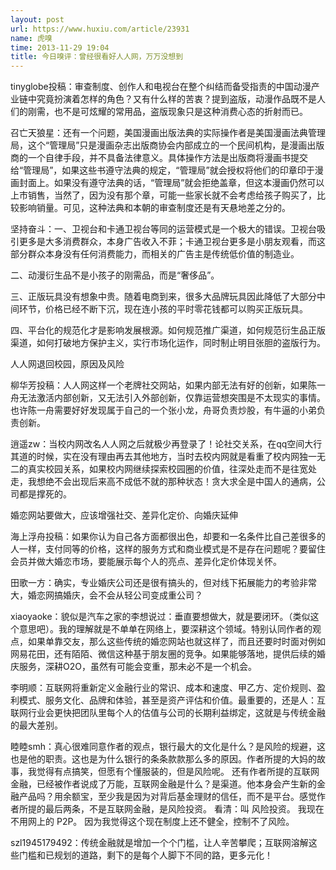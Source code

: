 ```yaml
---
layout: post
url: https://www.huxiu.com/article/23931
name: 虎嗅
time: 2013-11-29 19:04
title: 今日嗅评：曾经很看好人人网，万万没想到
---
```

tinyglobe投稿：审查制度、创作人和电视台在整个纠结而备受指责的中国动漫产业链中究竟扮演着怎样的角色？又有什么样的苦衷？提到盗版，动漫作品既不是人们的刚需，也不是可炫耀的常用品，盗版现象只是这种消费心态的折射而已。

召亡天狼星：还有一个问题，美国漫画出版法典的实际操作者是美国漫画法典管理局，这个“管理局”只是漫画杂志出版商协会内部成立的一个民间机构，是漫画出版商的一个自律手段，并不具备法律意义。具体操作方法是出版商将漫画书提交给“管理局”，如果这些书遵守法典的规定，“管理局”就会授权将他们的印章印于漫画封面上。如果没有遵守法典的话，“管理局”就会拒绝盖章，但这本漫画仍然可以上市销售，当然了，因为没有那个章，可能一些家长就不会考虑给孩子购买了，比较影响销量。可见，这种法典和本朝的审查制度还是有天悬地差之分的。

坚持奋斗：一、卫视台和卡通卫视台等同的运营模式是一个极大的错误。卫视台吸引更多是大多消费群众，本身广告收入不菲；卡通卫视台更多是小朋友观看，而这部分群众本身没有任何消费能力，而相关的广告主是传统低价值的制造业。

二、动漫衍生品不是小孩子的刚需品，而是“奢侈品”。

三、正版玩具没有想象中贵。随着电商到来，很多大品牌玩具因此降低了大部分中间环节，价格已经不断下沉，现在连小孩的平时零花钱都可以购买正版玩具。

四、平台化的规范化才是影响发展根源。如何规范推广渠道，如何规范衍生品正版渠道，如何打破地方保护主义，实行市场化运作，同时制止明目张胆的盗版行为。

人人网退回校园，原因及风险

柳华芳投稿：人人网这样一个老牌社交网站，如果内部无法有好的创新，如果陈一舟无法激活内部创新，又无法引入外部创新，仅靠运营想突围是不太现实的事情。也许陈一舟需要好好发现属于自己的一个张小龙，舟哥负责炒股，有牛逼的小弟负责创新。

逍遥zw：当校内网改名人人网之后就极少再登录了！论社交关系，在qq空间大行其道的时候，实在没有理由再去其他地方，当时去校内网就是看重了校内网独一无二的真实校园关系，如果校内网继续探索校园圈的价值，往深处走而不是往宽处走，我想绝不会出现后来高不成低不就的那种状态！贪大求全是中国人的通病，公司都是撑死的。

婚恋网站要做大，应该增强社交、差异化定价、向婚庆延伸

海上浮舟投稿：如果你认为自己各方面都很出色，却要和一名条件比自己差很多的人一样，支付同等的价格，这样的服务方式和商业模式是不是存在问题呢？要留住会员并做大婚恋市场，要能展示每个人的亮点、差异化定价体现关怀。

田歌一方：确实，专业婚庆公司还是很有搞头的，但对线下拓展能力的考验非常大，婚恋网搞婚庆，会不会从轻公司变成重公司？

xiaoyaoke：貌似是汽车之家的李想说过：垂直要想做大，就是要闭环。（类似这个意思吧）。我的理解就是不单单在网络上，要深耕这个领域。特别认同作者的观点，如果单靠交友，那么这些传统的婚恋网站也就这样了，而且还要时时面对例如网易花田，还有陌陌、微信这种基于朋友圈的竞争。如果能够落地，提供后续的婚庆服务，深耕O2O，虽然有可能会变重，那未必不是一个机会。

李明顺：互联网将重新定义金融行业的常识、成本和速度、甲乙方、定价规则、盈利模式、服务文化、品牌和体验，甚至是资产评估和价值。最重要的，还是人：互联网行业会更快把团队里每个人的估值与公司的长期利益绑定，这就是与传统金融的最大差别。

睦睦smh：真心很难同意作者的观点，银行最大的文化是什么？是风险的规避，这也是他的职责。这也是为什么银行的条条款款那么多的原因。作者所提的大妈的故事，我觉得有点搞笑，但愿有个懂服装的，但是风险呢。 还有作者所提的互联网金融，已经被作者说成了万能，互联网金融是什么？是渠道。他本身会产生新的金融产品吗？用余额宝，至少我是因为对背后基金理财的信任，而不是平台。感觉作者所提的最后两条，不是互联网金融，是风险投资。 看清：叫 风险投资。 我现在不用网上的 P2P。 因为我觉得这个现在制度上还不健全，控制不了风险。

szl1945179492：传统金融就是增加一个个门槛，让人辛苦攀爬；互联网溶解这些门槛和已规划的道路，剩下的是每个人脚下不同的路，更多元化！

